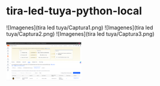 # tira-led-tuya-python-local

![Imagenes](tira led tuya/Captura1.png)
![Imagenes](tira led tuya/Captura2.png)
![Imagenes](tira led tuya/Captura3.png)

<img src="tira led tuya/Captura1.png" alt="Imagenes" width="200"/>
